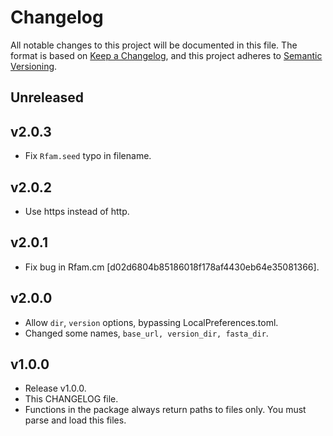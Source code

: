 # Changelog

All notable changes to this project will be documented in this file. The format is based on [Keep a Changelog](https://keepachangelog.com/en/1.0.0/), and this project adheres to [Semantic Versioning](https://semver.org/spec/v2.0.0.html).

## Unreleased

## v2.0.3

- Fix `Rfam.seed` typo in filename.

## v2.0.2

- Use https instead of http.

## v2.0.1

- Fix bug in Rfam.cm [d02d6804b85186018f178af4430eb64e35081366].

## v2.0.0

- Allow `dir`, `version` options, bypassing LocalPreferences.toml.
- Changed some names, `base_url, version_dir, fasta_dir`.

## v1.0.0

- Release v1.0.0.
- This CHANGELOG file.
- Functions in the package always return paths to files only. You must parse and load this files.